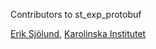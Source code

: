 Contributors to st_exp_protobuf

[Erik Sjölund](https://github.com/eriksjolund), [Karolinska Institutet](http://ki.se)
